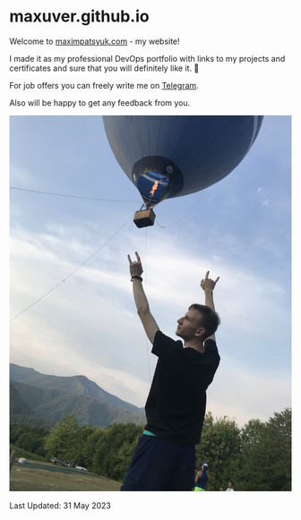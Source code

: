 # maxuver.github.io
Welcome to [maximpatsyuk.com](https://maximpatsyuk.com) - my website!

I made it as my professional DevOps portfolio with links to my projects and certificates and sure that you will definitely like it. 🙂

For job offers you can freely write me on [Telegram](https://t.me/maxuver).

Also will be happy to get any feedback from you.

![](IMG_5696.JPG)

Last Updated: 31 May 2023